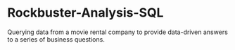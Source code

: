 # Rockbuster-Analysis-SQL
Querying data from a movie rental company to provide data-driven answers to a series of business questions.
